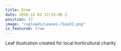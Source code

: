 ```yaml
---
title: Grow
date: 2016-12-01 17:53:00 Z
position: 17
image: "/uploads/Leaves-71ea32.png"
is_featured: true
---
```


Leaf illustration created for local horticultural charity